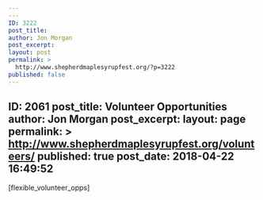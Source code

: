 ```yaml
---
---
ID: 3222
post_title:
author: Jon Morgan
post_excerpt:
layout: post
permalink: >
  http://www.shepherdmaplesyrupfest.org/?p=3222
published: false
---
```

ID: 2061
post_title: Volunteer Opportunities
author: Jon Morgan
post_excerpt:
layout: page
permalink: >
  http://www.shepherdmaplesyrupfest.org/volunteers/
published: true
post_date: 2018-04-22 16:49:52
---
[flexible_volunteer_opps]